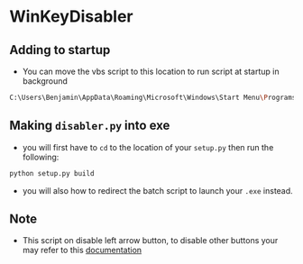 # WinKeyDisabler

## Adding to startup
- You can move the vbs script to this location to run script at startup in background
```bash
C:\Users\Benjamin\AppData\Roaming\Microsoft\Windows\Start Menu\Programs\Startup
```

## Making ```disabler.py``` into exe
- you will first have to ```cd``` to the location of your ```setup.py``` then run the following:
```bash
python setup.py build
```
- you will also how to redirect the batch script to launch your ```.exe``` instead.

## Note
- This script on disable left arrow button, to disable other buttons your may refer to this [documentation](https://pypi.org/project/keyboard/)
